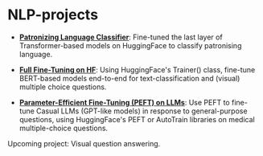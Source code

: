 # NLP-projects

- **[Patronizing Language Classifier](https://github.com/Yushi-Y/NLP-projects/tree/main/Classify_Patrinosing_Language_HF)**: Fine-tuned the last layer of Transformer-based models on HuggingFace to classify patronising language.

- **[Full Fine-Tuning on HF](https://github.com/Yushi-Y/NLP-projects/tree/main/Full_FT_HF)**: Using HuggingFace's Trainer() class, fine-tune BERT-based models end-to-end for text-classification and (visual) multiple choice questions.
  
- **[Parameter-Efficient Fine-Tuning (PEFT) on LLMs](https://github.com/Yushi-Y/NLP-projects/tree/main/LLM_PEFT_HF)**: Use PEFT to fine-tune Casual LLMs (GPT-like models) in response to general-purpose questions, using HuggingFace's PEFT or AutoTrain libraries on medical multiple-choice questions.
   
Upcoming project: Visual question answering.
